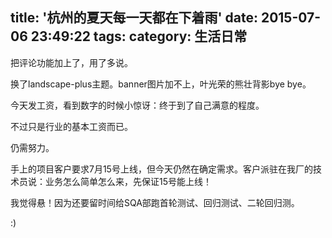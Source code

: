 title: '杭州的夏天每一天都在下着雨'
date: 2015-07-06 23:49:22
tags:
category: 生活日常
---
把评论功能加上了，用了多说。

换了landscape-plus主题。banner图片加不上，叶光荣的熊壮背影bye bye。

今天发工资，看到数字的时候小惊讶：终于到了自己满意的程度。

不过只是行业的基本工资而已。

仍需努力。

手上的项目客户要求7月15号上线，但今天仍然在确定需求。客户派驻在我厂的技术员说：业务怎么简单怎么来，先保证15号能上线！

我觉得悬！因为还要留时间给SQA部跑首轮测试、回归测试、二轮回归测。

:)